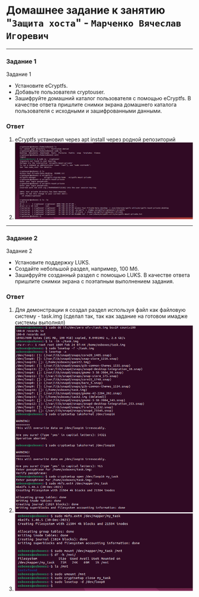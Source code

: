 # Домашнее задание к занятию "`Защита хоста`" - `Марченко Вячеслав Игоревич`

---

### Задание 1

Задание 1
- Установите eCryptfs.
- Добавьте пользователя cryptouser.
- Зашифруйте домашний каталог пользователя с помощью eCryptfs.
В качестве ответа пришлите снимки экрана домашнего каталога пользователя с исходными и зашифрованными данными.

### Ответ

1. eCryptfs установил через apt install через родной репозиторий
2. ![task1](https://github.com/Takarigua/sdb-homeworks13-02/blob/bf9ca3178a891c278d6a63199c0771f8d0edc605/img/Task1.png)

---

### Задание 2

Задание 2
- Установите поддержку LUKS.
- Создайте небольшой раздел, например, 100 Мб.
- Зашифруйте созданный раздел с помощью LUKS.
В качестве ответа пришлите снимки экрана с поэтапным выполнением задания.

### Ответ

1. Для демонстрации я создал раздел используя файл как файловую систему - task.img (сделал так, так как задание на готовом имадже системы выполнял)
2. ![task2.1](https://github.com/Takarigua/sdb-homeworks13-02/blob/10bb9572becb0f86f6b321598ca015f4591f16be/img/Task2.1.png)
3. ![task2.2](https://github.com/Takarigua/sdb-homeworks13-02/blob/10bb9572becb0f86f6b321598ca015f4591f16be/img/Task2.2.png)
